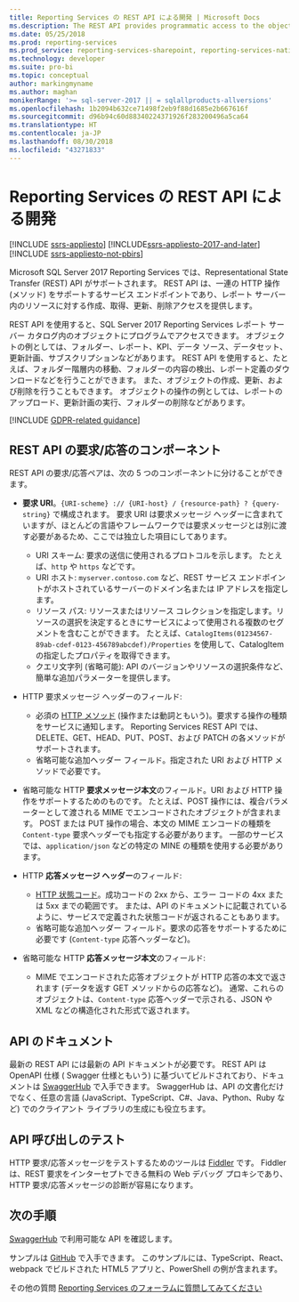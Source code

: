 ```yaml
---
title: Reporting Services の REST API による開発 | Microsoft Docs
ms.description: The REST API provides programmatic access to the objects in a SQL Server 2017 Reporting Services report server catalog.
ms.date: 05/25/2018
ms.prod: reporting-services
ms.prod_service: reporting-services-sharepoint, reporting-services-native
ms.technology: developer
ms.suite: pro-bi
ms.topic: conceptual
author: markingmyname
ms.author: maghan
monikerRange: '>= sql-server-2017 || = sqlallproducts-allversions'
ms.openlocfilehash: 1b2094b632ce71498f2eb9f88d1685e2b667616f
ms.sourcegitcommit: d96b94c60d88340224371926f283200496a5ca64
ms.translationtype: HT
ms.contentlocale: ja-JP
ms.lasthandoff: 08/30/2018
ms.locfileid: "43271833"
---
```

# <a name="develop-with-the-rest-apis-for-reporting-services"></a>Reporting Services の REST API による開発

[!INCLUDE [ssrs-appliesto](../../includes/ssrs-appliesto.md)] [!INCLUDE[ssrs-appliesto-2017-and-later](../../includes/ssrs-appliesto-2017-and-later.md)] [!INCLUDE [ssrs-appliesto-not-pbirs](../../includes/ssrs-appliesto-not-pbirs.md)]

Microsoft SQL Server 2017 Reporting Services では、Representational State Transfer (REST) API がサポートされます。 REST API は、一連の HTTP 操作 (メソッド) をサポートするサービス エンドポイントであり、レポート サーバー内のリソースに対する作成、取得、更新、削除アクセスを提供します。

REST API を使用すると、SQL Server 2017 Reporting Services レポート サーバー カタログ内のオブジェクトにプログラムでアクセスできます。 オブジェクトの例としては、フォルダー、レポート、KPI、データ ソース、データセット、更新計画、サブスクリプションなどがあります。 REST API を使用すると、たとえば、フォルダー階層内の移動、フォルダーの内容の検出、レポート定義のダウンロードなどを行うことができます。 また、オブジェクトの作成、更新、および削除を行うこともできます。 オブジェクトの操作の例としては、レポートのアップロード、更新計画の実行、フォルダーの削除などがあります。

[!INCLUDE [GDPR-related guidance](../../includes/gdpr-hybrid-note.md)]

## <a name="components-of-a-rest-api-requestresponse"></a>REST API の要求/応答のコンポーネント

REST API の要求/応答ペアは、次の 5 つのコンポーネントに分けることができます。

* **要求 URI**。`{URI-scheme} :// {URI-host} / {resource-path} ? {query-string}` で構成されます。 要求 URI は要求メッセージ ヘッダーに含まれていますが、ほとんどの言語やフレームワークでは要求メッセージとは別に渡す必要があるため、ここでは独立した項目にしてあります。

    * URI スキーム: 要求の送信に使用されるプロトコルを示します。 たとえば、`http` や `https` などです。
    * URI ホスト: `myserver.contoso.com` など、REST サービス エンドポイントがホストされているサーバーのドメイン名または IP アドレスを指定します。
    * リソース パス: リソースまたはリソース コレクションを指定します。リソースの選択を決定するときにサービスによって使用される複数のセグメントを含むことができます。 たとえば、`CatalogItems(01234567-89ab-cdef-0123-456789abcdef)/Properties` を使用して、CatalogItem の指定したプロパティを取得できます。
    * クエリ文字列 (省略可能): API のバージョンやリソースの選択条件など、簡単な追加パラメーターを提供します。

* HTTP 要求メッセージ ヘッダーのフィールド:

    * 必須の [HTTP メソッド](https://www.w3.org/Protocols/rfc2616/rfc2616-sec9.html) (操作または動詞ともいう)。要求する操作の種類をサービスに通知します。 Reporting Services REST API では、DELETE、GET、HEAD、PUT、POST、および PATCH の各メソッドがサポートされます。
    * 省略可能な追加ヘッダー フィールド。指定された URI および HTTP メソッドで必要です。

* 省略可能な HTTP **要求メッセージ本文**のフィールド。URI および HTTP 操作をサポートするためのものです。 たとえば、POST 操作には、複合パラメーターとして渡される MIME でエンコードされたオブジェクトが含まれます。 POST または PUT 操作の場合、本文の MIME エンコードの種類を `Content-type` 要求ヘッダーでも指定する必要があります。 一部のサービスでは、`application/json` などの特定の MINE の種類を使用する必要があります。

* HTTP **応答メッセージ ヘッダー**のフィールド:

    * [HTTP 状態コード](http://www.w3.org/Protocols/HTTP/HTRESP.html)。成功コードの 2xx から、エラー コードの 4xx または 5xx までの範囲です。 または、API のドキュメントに記載されているように、サービスで定義された状態コードが返されることもあります。
    * 省略可能な追加ヘッダー フィールド。要求の応答をサポートするために必要です (`Content-type` 応答ヘッダーなど)。

* 省略可能な HTTP **応答メッセージ本文**のフィールド:

    * MIME でエンコードされた応答オブジェクトが HTTP 応答の本文で返されます (データを返す GET メソッドからの応答など)。 通常、これらのオブジェクトは、`Content-type` 応答ヘッダーで示される、JSON や XML などの構造化された形式で返されます。

## <a name="api-documentation"></a>API のドキュメント

最新の REST API には最新の API ドキュメントが必要です。 REST API は OpenAPI 仕様 ( Swagger 仕様ともいう) に基づいてビルドされており、ドキュメントは [SwaggerHub](https://app.swaggerhub.com/api/microsoft-rs/SSRS/2.0) で入手できます。 SwaggerHub は、API の文書化だけでなく、任意の言語 (JavaScript、TypeScript、C#、Java、Python、Ruby など) でのクライアント ライブラリの生成にも役立ちます。

## <a name="testing-api-calls"></a>API 呼び出しのテスト

HTTP 要求/応答メッセージをテストするためのツールは [Fiddler](http://www.telerik.com/fiddler) です。 Fiddler は、REST 要求をインターセプトできる無料の Web デバッグ プロキシであり、HTTP 要求/応答メッセージの診断が容易になります。

## <a name="next-steps"></a>次の手順

[SwaggerHub](https://app.swaggerhub.com/api/microsoft-rs/SSRS/2.0) で利用可能な API を確認します。

サンプルは [GitHub](https://github.com/Microsoft/Reporting-Services) で入手できます。 このサンプルには、TypeScript、React、webpack でビルドされた HTML5 アプリと、PowerShell の例が含まれます。

その他の質問 [Reporting Services のフォーラムに質問してみてください](http://go.microsoft.com/fwlink/?LinkId=620231)
